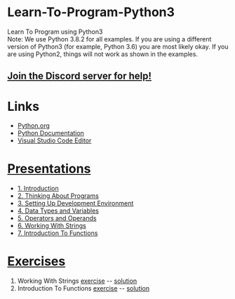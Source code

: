 # Learn-To-Program-Python3
Learn To Program using Python3  
Note: We use Python 3.8.2 for all examples. If you are using a different version of Python3 (for example, Python 3.6) you are most likely okay. If you are using Python2, things will not work as shown in the examples.

## [Join the Discord server for help!](https://discord.gg/Mx3y2Tp)


# Links
* [Python.org](https://www.python.org/)  
* [Python Documentation](https://docs.python.org/3/)  
* [Visual Studio Code Editor](https://code.visualstudio.com/)  

# [Presentations](presentations/)  
* [1. Introduction](presentations/pdf/1_introduction.pdf)  
* [2. Thinking About Programs](presentations/pdf/2_thinking_about_programs.pdf)  
* [3. Setting Up Development Environment](presentations/pdf/3_setting_up_your_environment.pdf)  
* [4. Data Types and Variables](presentations/pdf/4_data_types_and_variables.pdf) 
* [5. Operators and Operands](presentations/pdf/5_operators_and_operands.pdf) 
* [6. Working With Strings](presentations/pdf/6_working_with_strings.pdf) 
* [7. Introduction To Functions](presentations/pdf/7_introduction_to_functions.pdf) 


# [Exercises](exercises/)  
1. Working With Strings [exercise](exercises/working_with_strings.txt) -- [solution](exercises/solutions/working_with_strings.py)
2. Introduction To Functions [exercise](exercises/introduction_to_functions.txt) -- [solution](exercises/solutions/introduction_to_functions.py)  
